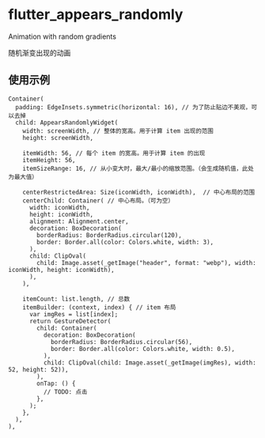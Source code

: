 # flutter_appears_randomly

Animation with random gradients

随机渐变出现的动画

## 使用示例

    Container(
      padding: EdgeInsets.symmetric(horizontal: 16), // 为了防止贴边不美观，可以去掉
      child: AppearsRandomlyWidget(
        width: screenWidth, // 整体的宽高。用于计算 item 出现的范围
        height: screenWidth,
        
        itemWidth: 56, // 每个 item 的宽高。用于计算 item 的出现
        itemHeight: 56,
        itemSizeRange: 16, // 从小变大时，最大/最小的缩放范围。（会生成随机值，此处为最大值）
        
        centerRestrictedArea: Size(iconWidth, iconWidth),  // 中心布局的范围
        centerChild: Container( // 中心布局。（可为空）
          width: iconWidth,
          height: iconWidth,
          alignment: Alignment.center,
          decoration: BoxDecoration(
            borderRadius: BorderRadius.circular(120),
            border: Border.all(color: Colors.white, width: 3),
          ),
          child: ClipOval(
            child: Image.asset(_getImage("header", format: "webp"), width: iconWidth, height: iconWidth),
          ),
        ),
        
        itemCount: list.length, // 总数
        itemBuilder: (context, index) { // item 布局
          var imgRes = list[index];
          return GestureDetector(
            child: Container(
              decoration: BoxDecoration(
                borderRadius: BorderRadius.circular(56),
                border: Border.all(color: Colors.white, width: 0.5),
              ),
              child: ClipOval(child: Image.asset(_getImage(imgRes), width: 52, height: 52)),
            ),
            onTap: () {
              // TODO: 点击
            },
          );
        },
      ),
    ),


